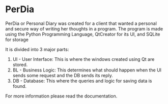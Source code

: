 # PerDia
PerDia or Personal Diary was created for a client that wanted a personal and secure way of writing her thoughts in a program.
The program is made using the Python Programming Language, QtCreator for its UI, and SQLite for storage

It is divided into 3 major parts:

1. UI - User Interface: This is where the windows created using Qt are stored.
2. BL - Business Logic: This determines what should happen when the UI sends some request and the DB sends its reply.
3. DB - Database: This where the queries and logic for saving data is found.

For more information please read the documentation.
